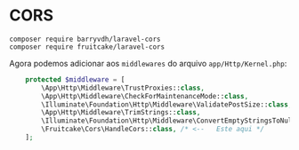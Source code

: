 # CORS

```bsh
composer require barryvdh/laravel-cors
composer require fruitcake/laravel-cors
```

Agora podemos adicionar aos `middlewares` do arquivo `app/Http/Kernel.php`:

```php
    protected $middleware = [
        \App\Http\Middleware\TrustProxies::class,
        \App\Http\Middleware\CheckForMaintenanceMode::class,
        \Illuminate\Foundation\Http\Middleware\ValidatePostSize::class,
        \App\Http\Middleware\TrimStrings::class,
        \Illuminate\Foundation\Http\Middleware\ConvertEmptyStringsToNull::class,
        \Fruitcake\Cors\HandleCors::class, /* <--   Este aqui */
    ];
```

